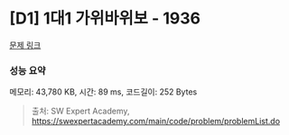 # [D1] 1대1 가위바위보 - 1936 

[문제 링크](https://swexpertacademy.com/main/code/problem/problemDetail.do?contestProbId=AV5PjKXKALcDFAUq) 

### 성능 요약

메모리: 43,780 KB, 시간: 89 ms, 코드길이: 252 Bytes



> 출처: SW Expert Academy, https://swexpertacademy.com/main/code/problem/problemList.do